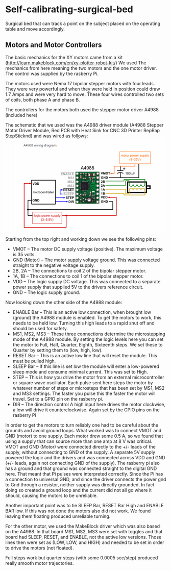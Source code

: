 # Self-calibrating-surgical-bed


Surgical bed that can track a point on the subject placed on the operating table and move accordingly.

## Motors and Motor Controllers


The basic mechanics for the XY motors came from a kit
(http://learn.makeblock.com/en/xy-plotter-robot-kit/)  We used The mechanics from
here meaning the two motors and the one motor driver.  The control was supplied by
the rasberry Pi.  

The motors used were Nema 17 bipolar stepper motors with four leads.  They were very
powerful and when they were held in position could draw 1.7 Amps and were very hard
to move. These four wires controlled two sets of coils, both phase A and phase B.

The controllers for the motors both used the stepper motor driver A4988 (included
here) 

The schematic that we used was the A4988 driver module (A4988 Stepper Motor Driver
Module, Red PCB with Heat Sink for CNC 3D Printer RepRap StepSticknd) and was wired as follows:
![](circuitDiagram.PNG)

Starting from the top right and working down we see the following pins:

* VMOT – The motor DC supply voltage (positive). The maximum voltage is 35 volts.
* GND  (Motor) – The motor supply voltage ground.  This was connected straight to the negative
	voltage supply.
* 2B, 2A – The connections to coil 2 of the bipolar stepper motor.
* 1A, 1B – The connections to coil 1 of the bipolar stepper motor.
* VDD – The logic supply DC voltage. This was connected to a separate power supply that
	supplied 5V to the drivers reference circuit.
* GND – The logic supply ground. 


Now looking down the other side of the A4988 module:

* ENABLE Bar – This is an active low connection, when brought low (ground) the A4988
	module is enabled. To get the motors to work, this needs to be held low.
	Turning this high leads to a rapid shut off and should be used for safety.
* MS1, MS2, MS3 – These three connections determine the microstepping mode of the A4988 module. By setting the logic levels here you can set the motor to Full, Half, Quarter, Eighth, Sixteenth steps.
	We set these to Quarter by setting them to (low, high, low).  
* RESET Bar – This is an active low line that will reset the module. This must be
	 pulled high. 
* SLEEP Bar – If this line is set low the module will enter a low-powered sleep mode
		and consume minimal current. This was set to High.
* STEP – This is how you drive the motor from an external microcontroller or square wave oscillator. 
	Each pulse sent here steps the motor by whatever number of steps or microsteps that has been set 
	by MS1, MS2 and MS3 settings. The faster you pulse this the faster the motor
	will travel. Set to a GPIO pin on the rasberry pi.
* DIR – The direction control A high input here drives the motor clockwise, a low
 	will drive it counterclockwise. Again set by the GPIO pins on the rasberry Pi


In order to get the motors to turn reliably one had to be careful about the grounds
and avoid ground loops.  What worked was to connect VMOT and GND (motor) to one
supply.  Each motor drew some 0.5 A, so we found that using a supply that can source
more than one amp at 8 V was critical. VMOT and GND (Motor) were connected directly
to the +/- leads of the supply, without connecting to GND of the supply. A separate 5V supply powered the logic and the
drivers and was connected across VDD and GND (+/- leads, again not connecting GND of
the supply). The rasberry pi also has a
ground and that ground was connected straight to the digital GND here. That meant that Pi pulses
were interpreted correctly.  Since the Pi has a connection to universal GND, and since the
driver connects the power gnd to Gnd through a resistor,  neither supply was
directly grounded.  In fact doing so created a ground loop and the current did not
all go where it should, causing the motors to be unreliable.

Another important point was to tie SLEEP Bar, RESET Bar High and ENABLE BAR low.  If
this was not done the motors also did not work. We found leaving them floating
produced unreliable turning.

For the other motor, we used the MakeBlock driver which was also based on the A4988.
In that board MS1, MS2, MS3 were set with toggles and that board had SLEEP, RESET,
and ENABLE, not the active low versions.  Those lines then were set as (LOW, LOW, and
HIGH) and needed to be set in order to drive the motors (not floated).


Full steps work but quarter steps (with some 0.0005 sec/step) produced really smooth
motor trajectories.
